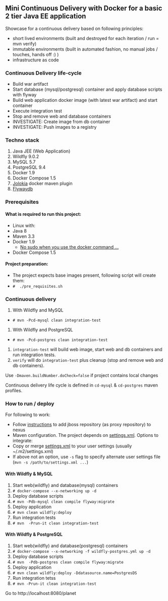 ## Mini Continuous Delivery with Docker for a basic 2 tier Java EE application

Showcase for a continuous delivery based on following principles:
 - short lived environments (built and destroyed for each iteration  / run = mvn verify)
 - immutable environments (built in automated fashion, no manual jobs / touches, hands off :) )
 - infrastructure as code 

### Continuous Delivery life-cycle
 - Build war artifact
 - Start database (mysql/postgresql) container and apply database scripts with flyway
 - Build web application docker image (with latest war artifact) and start container
 - Execute integration test
 - Stop and remove web and database containers
 - INVESTIGATE: Create image from db container
 - INVESTIGATE: Push images to a registry

### Techno stack
 1. Java JEE (Web Application)
 2. Wildfly 9.0.2
 3. MySQL 5.7
 4. PostgreSQL 9.4
 5. Docker 1.9
 6. Docker Compose 1.5
 7. [Jolokia][1] docker maven plugin
 8. [Flywaydb][2]

### Prerequisites
#### What is required to run this project:
 - Linux with:
  - Java 8
  - Maven 3.3
  - Docker 1.9
    - [No sudo when you use the docker command ... ](https://docs.docker.com/engine/installation/ubuntulinux/#create-a-docker-group)
  - Docker Compose 1.5

#### Project preparation:
 - The project expects base images present, following script will create them:
  - `#  ./pre_requisites.sh`

### Continuous delivery
1. With Wildfly and MySQL
 * `# mvn -Pcd-mysql clean integration-test`
1. With Wildfly and PostgreSQL
 * `# mvn -Pcd-postgres clean integration-test`
 
 1. `integration-test` will build web image, start web and db containers and run integration tests.
 2. `verify` will do `integration-test` plus cleanup (stop and remove web and db containers). 
 
 Use `-Dmaven.buildNumber.doCheck=false` if project contains local changes

 Continuous delivery life cycle is defined in `cd-mysql` & `cd-postgres` maven profiles.


### How to run / deploy

For following to work:
 - Follow [instructions][3] to add jboss repository (as proxy repository) to nexus
 - Maven configuration. The project depends on [settings.xml][4]. Options to integrate:
  - Copy or merge [settings.xml][4] to your user settings (usually ~/.m2/settings.xml)
  - If above not an option, use `-s` flag to specify alternate user settings file (`mvn -s /path/to/settings.xml ...`)

#### With Wildfly & MySQL
1. Start web(wildfly) and database(mysql) containers
 1. `# docker-compose --x-networking up -d`
1. Deploy database scripts
 1. `# mvn -Pdb-mysql clean compile flyway:migrate`
1. Deploy application
 1. `# mvn clean wildfly:deploy`
1. Run integration tests
 1. `# mvn  -Prun-it clean integration-test`
 
#### With Wildfly & PostgreSQL
1. Start web(wildfly) and database(postgresql) containers
 1. `# docker-compose --x-networking -f wildfly-postgres.yml up -d`
1. Deploy database scripts
 1. `# mvn  -Pdb-postgres clean compile flyway:migrate`
1. Deploy application
 1. `# mvn clean wildfly:deploy -Ddatasource.name=PostgresDS`
1. Run integration tetss
 1. `# mvn -Prun-it clean integration-test`

Go to http://localhost:8080/planet

[1]:https://github.com/rhuss/docker-maven-plugin
[2]:http://flywaydb.org
[3]:https://github.com/tecris/docker/blob/v3.6/nexus/README.md
[4]:https://github.com/tecris/docker/blob/v3.6/nexus/settings.xml
